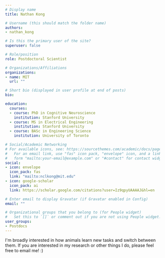 ```yaml
---
# Display name
title: Nathan Kong

# Username (this should match the folder name)
authors:
- nathan_kong

# Is this the primary user of the site?
superuser: false

# Role/position
role: Postdoctoral Scientist

# Organizations/Affiliations
organizations:
- name: MIT
  url: ""

# Short bio (displayed in user profile at end of posts)
bio: 

education:
  courses:
  - course: PhD in Cognitive Neuroscience
    institution: Stanford University
  - course: MS in Electrical Engineering
    institution: Stanford University
  - course: BASc in Engineering Science
    institution: University of Toronto

# Social/Academic Networking
# For available icons, see: https://sourcethemes.com/academic/docs/page-builder/#icons
#   For an email link, use "fas" icon pack, "envelope" icon, and a link in the
#   form "mailto:your-email@example.com" or "#contact" for contact widget.
social:
- icon: envelope
  icon_pack: fas
  link: "mailto:nclkong@mit.edu"
- icon: google-scholar
  icon_pack: ai
  link: https://scholar.google.com/citations?user=Iz9qpyUAAAAJ&hl=en

# Enter email to display Gravatar (if Gravatar enabled in Config)
email: ""

# Organizational groups that you belong to (for People widget)
#   Set this to `[]` or comment out if you are not using People widget.
user_groups:
- Postdocs
---
```


I'm broadly interested in how animals learn new tasks and switch between them.
If you are interested in my research or other things I do, please feel free to email me! :)
